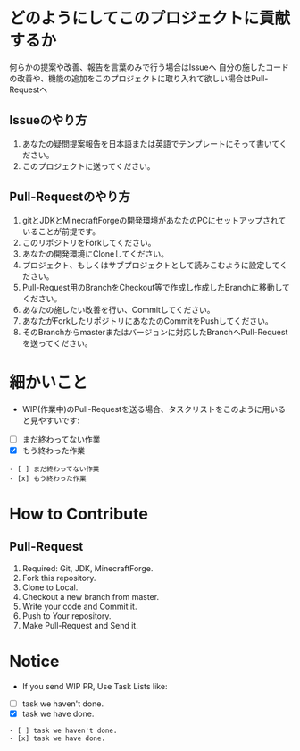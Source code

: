 # どのようにしてこのプロジェクトに貢献するか
何らかの提案や改善、報告を言葉のみで行う場合はIssueへ
自分の施したコードの改善や、機能の追加をこのプロジェクトに取り入れて欲しい場合はPull-Requestへ

## Issueのやり方
1. あなたの疑問提案報告を日本語または英語でテンプレートにそって書いてください。
1. このプロジェクトに送ってください。

## Pull-Requestのやり方
1. gitとJDKとMinecraftForgeの開発環境があなたのPCにセットアップされていることが前提です。
1. このリポジトリをForkしてください。
1. あなたの開発環境にCloneしてください。
1. プロジェクト、もしくはサブプロジェクトとして読みこむように設定してください。
1. Pull-Request用のBranchをCheckout等で作成し作成したBranchに移動してください。
1. あなたの施したい改善を行い、Commitしてください。
1. あなたがForkしたリポジトリにあなたのCommitをPushしてください。
1. そのBranchからmasterまたはバージョンに対応したBranchへPull-Requestを送ってください。

# 細かいこと
- WIP(作業中)のPull-Requestを送る場合、タスクリストをこのように用いると見やすいです:

- [ ] まだ終わってない作業
- [x] もう終わった作業

```
- [ ] まだ終わってない作業
- [x] もう終わった作業
```

# How to Contribute
## Pull-Request
1. Required: Git, JDK, MinecraftForge.
1. Fork this repository.
1. Clone to Local.
1. Checkout a new branch from master.
1. Write your code and Commit it.
1. Push to Your repository.
1. Make Pull-Request and Send it.

# Notice
* If you send WIP PR, Use Task Lists like:

- [ ] task we haven't done.
- [x] task we have done.

```
- [ ] task we haven't done.
- [x] task we have done.
```
